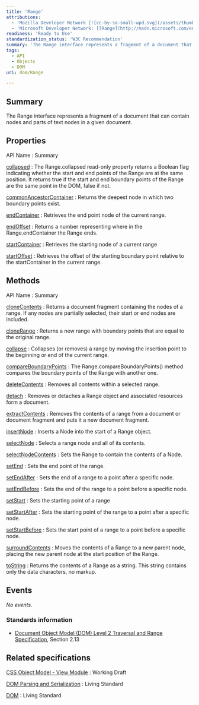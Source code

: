 ```yaml
---
title: 'Range'
attributions:
  - 'Mozilla Developer Network [![cc-by-sa-small-wpd.svg](/assets/thumb/8/8c/cc-by-sa-small-wpd.svg/120px-cc-by-sa-small-wpd.svg.png)](http://creativecommons.org/licenses/by-sa/3.0/us/): [[Range](https://developer.mozilla.org/en-US/docs/Web/API/range) Article]'
  - 'Microsoft Developer Network: [[Range](http://msdn.microsoft.com/en-us/library/ie/hh772133(v=vs.85).aspx) Article]'
readiness: 'Ready to Use'
standardization_status: 'W3C Recommendation'
summary: 'The Range interface represents a fragment of a document that can contain nodes and parts of text nodes in a given document.'
tags:
  - API
  - Objects
  - DOM
uri: dom/Range

---
```

## Summary

The Range interface represents a fragment of a document that can contain nodes and parts of text nodes in a given document.

## Properties

API Name
:   Summary

[collapsed](/dom/Range/collapsed)
:   The Range.collapsed read-only property returns a Boolean flag indicating whether the start and end points of the Range are at the same position. It returns true if the start and end boundary points of the Range are the same point in the DOM, false if not.

[commonAncestorContainer](/dom/Range/commonAncestorContainer)
:   Returns the deepest node in which two boundary points exist.

[endContainer](/dom/Range/endContainer)
:   Retrieves the end point node of the current range.

[endOffset](/dom/Range/endOffset)
:   Returns a number representing where in the Range.endContainer the Range ends.

[startContainer](/dom/Range/startContainer)
:   Retrieves the starting node of a current range

[startOffset](/dom/Range/startOffset)
:   Retrieves the offset of the starting boundary point relative to the startContainer in the current range.

## Methods

API Name
:   Summary

[cloneContents](/dom/Range/cloneContents)
:   Returns a document fragment containing the nodes of a range. If any nodes are partially selected, their start or end nodes are included.

[cloneRange](/dom/Range/cloneRange)
:   Returns a new range with boundary points that are equal to the original range.

[collapse](/dom/Range/collapse)
:   Collapses (or removes) a range by moving the insertion point to the beginning or end of the current range.

[compareBoundaryPoints](/dom/Range/compareBoundaryPoints)
:   The Range.compareBoundaryPoints() method compares the boundary points of the Range with another one.

[deleteContents](/dom/Range/deleteContents)
:   Removes all contents within a selected range.

[detach](/dom/Range/detach)
:   Removes or detaches a Range object and associated resources form a document.

[extractContents](/dom/Range/extractContents)
:   Removes the contents of a range from a document or document fragment and puts it a new document fragment.

[insertNode](/dom/Range/insertNode)
:   Inserts a Node into the start of a Range object.

[selectNode](/dom/Range/selectNode)
:   Selects a range node and all of its contents.

[selectNodeContents](/dom/Range/selectNodeContents)
:   Sets the Range to contain the contents of a Node.

[setEnd](/dom/Range/setEnd)
:   Sets the end point of the range.

[setEndAfter](/dom/Range/setEndAfter)
:   Sets the end of a range to a point after a specific node.

[setEndBefore](/dom/Range/setEndBefore)
:   Sets the end of the range to a point before a specific node.

[setStart](/dom/Range/setStart)
:   Sets the starting point of a range

[setStartAfter](/dom/Range/setStartAfter)
:   Sets the starting point of the range to a point after a specific node.

[setStartBefore](/dom/Range/setStartBefore)
:   Sets the start point of a range to a point before a specific node.

[surroundContents](/dom/Range/surroundContents)
:   Moves the contents of a Range to a new parent node, placing the new parent node at the start position of the Range.

[toString](/dom/Range/toString)
:   Returns the contents of a Range as a string. This string contains only the data characters, no markup.

## Events

*No events.*

### Standards information

-   [Document Object Model (DOM) Level 2 Traversal and Range Specification](http://go.microsoft.com/fwlink/p/?linkid=182712), Section 2.13

## Related specifications

[CSS Object Model - View Module](http://dev.w3.org/csswg/cssom-view/#extensions-to-the-range-interface)
:   Working Draft

[DOM Parsing and Serialization](http://domparsing.spec.whatwg.org/#extensions-to-the-range-interface)
:   Living Standard

[DOM](http://dom.spec.whatwg.org/#interface-range)
:   Living Standard
